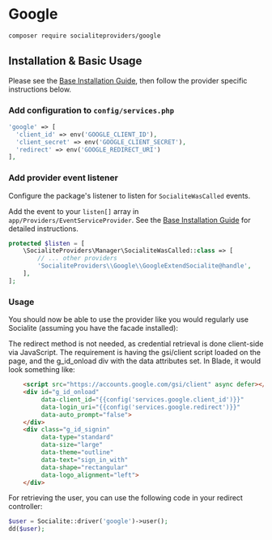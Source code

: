 # Google

```bash
composer require socialiteproviders/google
```

## Installation & Basic Usage

Please see the [Base Installation Guide](https://socialiteproviders.com/usage/), then follow the provider specific instructions below.

### Add configuration to `config/services.php`

```php
'google' => [
  'client_id' => env('GOOGLE_CLIENT_ID'),
  'client_secret' => env('GOOGLE_CLIENT_SECRET'),
  'redirect' => env('GOOGLE_REDIRECT_URI')
],
```

### Add provider event listener

Configure the package's listener to listen for `SocialiteWasCalled` events.

Add the event to your `listen[]` array in `app/Providers/EventServiceProvider`. See the [Base Installation Guide](https://socialiteproviders.com/usage/) for detailed instructions.

```php
protected $listen = [
    \SocialiteProviders\Manager\SocialiteWasCalled::class => [
        // ... other providers
        'SocialiteProviders\\Google\\GoogleExtendSocialite@handle',
    ],
];
```

### Usage

You should now be able to use the provider like you would regularly use Socialite (assuming you have the facade installed):

The redirect method is not needed, as credential retrieval is done client-side via JavaScript.
The requirement is having the gsi/client script loaded on the page, and the g_id_onload div with the data attributes set.
In Blade, it would look something like:
```html
    <script src="https://accounts.google.com/gsi/client" async defer></script>
    <div id="g_id_onload"
         data-client_id="{{config('services.google.client_id')}}"
         data-login_uri="{{config('services.google.redirect')}}"
         data-auto_prompt="false">
    </div>
    <div class="g_id_signin"
         data-type="standard"
         data-size="large"
         data-theme="outline"
         data-text="sign_in_with"
         data-shape="rectangular"
         data-logo_alignment="left">
    </div>
```

For retrieving the user, you can use the following code in your redirect controller:

```php
$user = Socialite::driver('google')->user();
dd($user);
```
